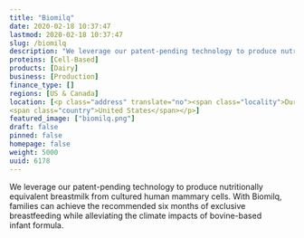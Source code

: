 ```yaml
---
title: "Biomilq"
date: 2020-02-18 10:37:47
lastmod: 2020-02-18 10:37:47
slug: /biomilq
description: "We leverage our patent-pending technology to produce nutritionally equivalent breastmilk from cultured human mammary cells. With Biomilq, families can achieve the recommended six months of exclusive breastfeeding while alleviating the climate impacts of bovine-based infant formula."
proteins: [Cell-Based]
products: [Dairy]
business: [Production]
finance_type: []
regions: [US & Canada]
location: [<p class="address" translate="no"><span class="locality">Durham</span>, <span class="postal-code">27701</span><br>
<span class="country">United States</span></p>]
featured_image: ["biomilq.png"]
draft: false
pinned: false
homepage: false
weight: 5000
uuid: 6178
---
```

<p>We leverage our patent-pending technology to produce nutritionally equivalent breastmilk from cultured human mammary cells. With Biomilq, families can achieve the recommended six months of exclusive breastfeeding while alleviating the climate impacts of bovine-based infant formula.</p>
